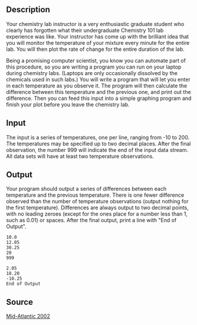 <h2>Description</h2><p>Your chemistry lab instructor is a very enthusiastic graduate student who clearly has forgotten what their undergraduate Chemistry 101 lab experience was like. Your instructor has come up with the brilliant idea that you will monitor the temperature of your mixture every minute for the entire lab. You will then plot the rate of change for the entire duration of the lab.
</p>
Being a promising computer scientist, you know you can automate part of this procedure, so you are writing a program you can run on your laptop during chemistry labs. (Laptops are only occasionally dissolved by the chemicals used in such labs.) You will write a program that will let you enter in each temperature as you observe it. The program will then calculate the difference between this temperature and the previous one, and print out the difference. Then you can feed this input into a simple graphing program and finish your plot before you leave the chemistry lab.
<h2>Input</h2><p>The input is a series of temperatures, one per line, ranging from -10 to 200. The temperatures may be specified up to two decimal places. After the final observation, the number 999 will indicate the end of the input data stream. All data sets will have at least two temperature observations.
</p><h2>Output</h2><p>Your program should output a series of differences between each temperature and the previous temperature. There is one fewer difference observed than the number of temperature observations (output nothing for the first temperature). Differences are always output to two decimal points, with no leading zeroes (except for the ones place for a number less than 1, such as 0.01) or spaces. After the final output, print a line with "End of Output".
</p>
<pre><code class="language-input1">10.0
12.05
30.25
20
999</code></pre><pre><code class="language-output1">2.05
18.20
-10.25
End of Output</code></pre><h2>Source</h2><a href="searchproblem?field=source&amp;key=Mid-Atlantic+2002">Mid-Atlantic 2002</a>